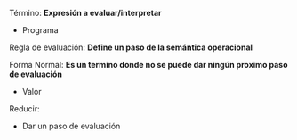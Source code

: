 Término:
  **Expresión a evaluar/interpretar**
  * Programa

Regla de evaluación:
  **Define un paso de la semántica operacional**

Forma Normal:
  **Es un termino donde no se puede dar ningún proximo paso de evaluación**
  * Valor

Reducir:
  * Dar un paso de evaluación
